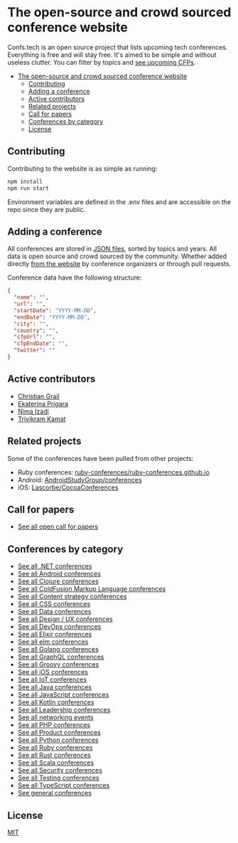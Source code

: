 # The open-source and crowd sourced conference website

Confs.tech is an open source project that lists upcoming tech conferences. Everything is free and will stay free. It's aimed to be simple and without useless clutter. You can filter by topics and [see upcoming CFPs](https://confs.tech/cfp).

- [The open-source and crowd sourced conference website](#the-open-source-and-crowd-sourced-conference-website)
  - [Contributing](#contributing)
  - [Adding a conference](#adding-a-conference)
  - [Active contributors](#active-contributors)
  - [Related projects](#related-projects)
  - [Call for papers](#call-for-papers)
  - [Conferences by category](#conferences-by-category)
  - [License](#license)

## Contributing 

Contributing to the website is as simple as running:

```sh
npm install
npm run start
```

Environment variables are defined in the .env files and are accessible on the repo since they are public.

## Adding a conference

All conferences are stored in [JSON files](https://github.com/tech-conferences/conference-data/tree/master/conferences), sorted by topics and years. All data is open source and crowd sourced by the community. Whether added directly [from the website](https://confs.tech/conferences/new) by conference organizers or through pull requests.

Conference data have the following structure:

```json
{
  "name": "",
  "url": "",
  "startDate": "YYYY-MM-DD",
  "endDate": "YYYY-MM-DD",
  "city": "",
  "country": "",
  "cfpUrl": "",
  "cfpEndDate": "",
  "twitter": ""
}
```

## Active contributors

- [Christian Grail](https://twitter.com/cgrail)
- [Ekaterina Prigara](https://twitter.com/katyaprigara)
- [Nima Izadi](https://nimz.co)
- [Trivikram Kamat](https://twitter.com/trivikram)


## Related projects

Some of the conferences have been pulled from other projects:

- Ruby conferences: [ruby-conferences/ruby-conferences.github.io](https://github.com/ruby-conferences/ruby-conferences.github.io)
- Android: [AndroidStudyGroup/conferences](https://github.com/AndroidStudyGroup/conferences)
- iOS: [Lascorbe/CocoaConferences](https://github.com/Lascorbe/CocoaConferences)

## Call for papers
- [See all open call for papers](https://confs.tech/cfp)

## Conferences by category

- [See all .NET conferences](https://confs.tech/dotnet)
- [See all Android conferences](https://confs.tech/android)
- [See all Clojure conferences](https://confs.tech/clojure)
- [See all ColdFusion Markup Language conferences](https://confs.tech/cfml)
- [See all Content strategy conferences](https://confs.tech/tech-comm)
- [See all CSS conferences](https://confs.tech/css)
- [See all Data conferences](https://confs.tech/data)
- [See all Design / UX conferences](https://confs.tech/ux)
- [See all DevOps conferences](https://confs.tech/devops)
- [See all Elixir conferences](https://confs.tech/elixir)
- [See all elm conferences](https://confs.tech/elm)
- [See all Golang conferences](https://confs.tech/golang)
- [See all GraphQL conferences](https://confs.tech/graphql)
- [See all Groovy conferences](https://confs.tech/groovy)
- [See all iOS conferences](https://confs.tech/ios)
- [See all IoT conferences](https://confs.tech/iot)
- [See all Java conferences](https://confs.tech/java)
- [See all JavaScript conferences](https://confs.tech/javascript)
- [See all Kotlin conferences](https://confs.tech/kotlin)
- [See all Leadership conferences](https://confs.tech/product)
- [See all networking events](https://confs.tech/networking)
- [See all PHP conferences](https://confs.tech/php)
- [See all Product conferences](https://confs.tech/product)
- [See all Python conferences](https://confs.tech/python)
- [See all Ruby conferences](https://confs.tech/ruby)
- [See all Rust conferences](https://confs.tech/rust)
- [See all Scala conferences](https://confs.tech/scala)
- [See all Security conferences](https://confs.tech/security)
- [See all Testing conferences](https://confs.tech/testing)
- [See all TypeScript conferences](https://confs.tech/typescript)
- [See general conferences](https://confs.tech/general)

## License

[MIT](LICENSE.md)
